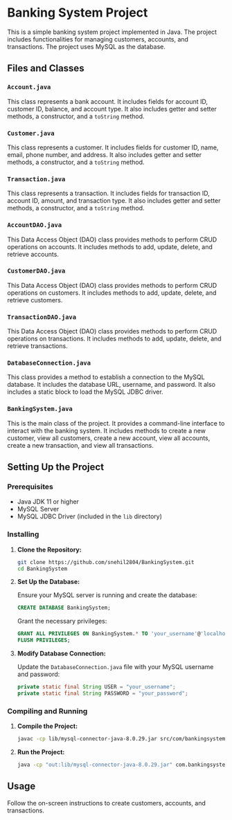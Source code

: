 # Banking System Project

This is a simple banking system project implemented in Java. The project includes functionalities for managing customers, accounts, and transactions. The project uses MySQL as the database.

## Files and Classes

### `Account.java`

This class represents a bank account. It includes fields for account ID, customer ID, balance, and account type. It also includes getter and setter methods, a constructor, and a `toString` method.

### `Customer.java`

This class represents a customer. It includes fields for customer ID, name, email, phone number, and address. It also includes getter and setter methods, a constructor, and a `toString` method.

### `Transaction.java`

This class represents a transaction. It includes fields for transaction ID, account ID, amount, and transaction type. It also includes getter and setter methods, a constructor, and a `toString` method.

### `AccountDAO.java`

This Data Access Object (DAO) class provides methods to perform CRUD operations on accounts. It includes methods to add, update, delete, and retrieve accounts.

### `CustomerDAO.java`

This Data Access Object (DAO) class provides methods to perform CRUD operations on customers. It includes methods to add, update, delete, and retrieve customers.

### `TransactionDAO.java`

This Data Access Object (DAO) class provides methods to perform CRUD operations on transactions. It includes methods to add, update, delete, and retrieve transactions.

### `DatabaseConnection.java`

This class provides a method to establish a connection to the MySQL database. It includes the database URL, username, and password. It also includes a static block to load the MySQL JDBC driver.

### `BankingSystem.java`

This is the main class of the project. It provides a command-line interface to interact with the banking system. It includes methods to create a new customer, view all customers, create a new account, view all accounts, create a new transaction, and view all transactions.

## Setting Up the Project

### Prerequisites

- Java JDK 11 or higher
- MySQL Server
- MySQL JDBC Driver (included in the `lib` directory)

### Installing

1. **Clone the Repository:**

    ```bash
    git clone https://github.com/snehil2804/BankingSystem.git
    cd BankingSystem
    ```

2. **Set Up the Database:**

    Ensure your MySQL server is running and create the database:

    ```sql
    CREATE DATABASE BankingSystem;
    ```

    Grant the necessary privileges:

    ```sql
    GRANT ALL PRIVILEGES ON BankingSystem.* TO 'your_username'@'localhost';
    FLUSH PRIVILEGES;
    ```

3. **Modify Database Connection:**

    Update the `DatabaseConnection.java` file with your MySQL username and password:

    ```java
    private static final String USER = "your_username";
    private static final String PASSWORD = "your_password";
    ```

### Compiling and Running

1. **Compile the Project:**

    ```bash
    javac -cp lib/mysql-connector-java-8.0.29.jar src/com/bankingsystem/*.java -d out
    ```

2. **Run the Project:**

    ```bash
    java -cp "out:lib/mysql-connector-java-8.0.29.jar" com.bankingsystem.BankingSystem
    ```

## Usage

Follow the on-screen instructions to create customers, accounts, and transactions.


